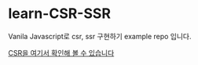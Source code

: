 # learn-CSR-SSR

Vanila Javascript로 csr, ssr 구현하기 example repo 입니다.

[CSR을 여기서 확인해 볼 수 있습니다](https://sonicce99.github.io/learn-CSR-SSR/csr/index.html)
